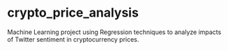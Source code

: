 # crypto_price_analysis
Machine Learning project using Regression techniques to analyze impacts of Twitter sentiment in cryptocurrency prices.
